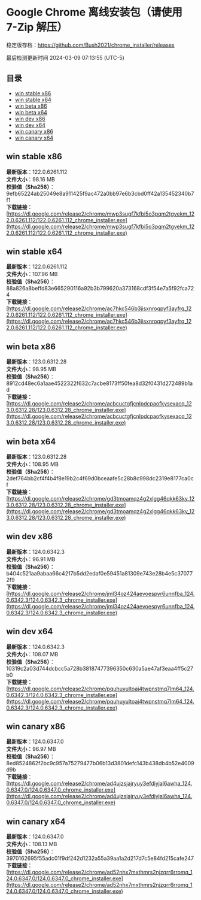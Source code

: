 # Google Chrome 离线安装包（请使用 7-Zip 解压）
稳定版存档：<https://github.com/Bush2021/chrome_installer/releases>

最后检测更新时间
2024-03-09 07:13:55 (UTC-5)


## 目录
* [win stable x86](https://github.com/Bush2021/chrome_installer?tab=readme-ov-file#win-stable-x86)
* [win stable x64](https://github.com/Bush2021/chrome_installer?tab=readme-ov-file#win-stable-x64)
* [win beta x86](https://github.com/Bush2021/chrome_installer?tab=readme-ov-file#win-beta-x86)
* [win beta x64](https://github.com/Bush2021/chrome_installer?tab=readme-ov-file#win-beta-x64)
* [win dev x86](https://github.com/Bush2021/chrome_installer?tab=readme-ov-file#win-dev-x86)
* [win dev x64](https://github.com/Bush2021/chrome_installer?tab=readme-ov-file#win-dev-x64)
* [win canary x86](https://github.com/Bush2021/chrome_installer?tab=readme-ov-file#win-canary-x86)
* [win canary x64](https://github.com/Bush2021/chrome_installer?tab=readme-ov-file#win-canary-x64)

## win stable x86
**最新版本**：122.0.6261.112  
**文件大小**：98.16 MB  
**校验值（Sha256）**：9efb65224ab25049e8a911425f9ac472a0bb97e6b3cbd0ff42a135452340b7f1  
**下载链接**：[https://dl.google.com/release2/chrome/mwp3sugf7kfbi5o3pqm2tgvekm_122.0.6261.112/122.0.6261.112_chrome_installer.exe](https://dl.google.com/release2/chrome/mwp3sugf7kfbi5o3pqm2tgvekm_122.0.6261.112/122.0.6261.112_chrome_installer.exe)  

## win stable x64
**最新版本**：122.0.6261.112  
**文件大小**：107.96 MB  
**校验值（Sha256）**：88a826a8beffd83e665290116a92b3b799620a373168cdf3f54e7a5f92fca724  
**下载链接**：[https://dl.google.com/release2/chrome/ac7hkc546b3jisxnroqpyf3ayfrq_122.0.6261.112/122.0.6261.112_chrome_installer.exe](https://dl.google.com/release2/chrome/ac7hkc546b3jisxnroqpyf3ayfrq_122.0.6261.112/122.0.6261.112_chrome_installer.exe)  

## win beta x86
**最新版本**：123.0.6312.28  
**文件大小**：98.95 MB  
**校验值（Sha256）**：8912cd48ec6a1aae4522322f632c7acbe8173ff50fea8d32f0431d272489b1ad  
**下载链接**：[https://dl.google.com/release2/chrome/acbcuctgfjcnlpdcpaofkysexacq_123.0.6312.28/123.0.6312.28_chrome_installer.exe](https://dl.google.com/release2/chrome/acbcuctgfjcnlpdcpaofkysexacq_123.0.6312.28/123.0.6312.28_chrome_installer.exe)  

## win beta x64
**最新版本**：123.0.6312.28  
**文件大小**：108.95 MB  
**校验值（Sha256）**：2def764bb2cf4f4b4f8e19b2c4f69d0bceaafe5c28b8c998dc2319e8177ca0cf  
**下载链接**：[https://dl.google.com/release2/chrome/gd3tmoamqz4g2xlgg46qkk63ky_123.0.6312.28/123.0.6312.28_chrome_installer.exe](https://dl.google.com/release2/chrome/gd3tmoamqz4g2xlgg46qkk63ky_123.0.6312.28/123.0.6312.28_chrome_installer.exe)  

## win dev x86
**最新版本**：124.0.6342.3  
**文件大小**：96.91 MB  
**校验值（Sha256）**：b404c521aa9abaa66c4217b5dd2edaf0e59451a81309e743e28b4e5c370772f9  
**下载链接**：[https://dl.google.com/release2/chrome/jml34oz424aevoespyr6unnfba_124.0.6342.3/124.0.6342.3_chrome_installer.exe](https://dl.google.com/release2/chrome/jml34oz424aevoespyr6unnfba_124.0.6342.3/124.0.6342.3_chrome_installer.exe)  

## win dev x64
**最新版本**：124.0.6342.3  
**文件大小**：108.07 MB  
**校验值（Sha256）**：10319c2a03d744dcbcc5a728b38187477396350c630a5ae47af3eaa4ff5c27b0  
**下载链接**：[https://dl.google.com/release2/chrome/pquhuyultoaj4twpnstmq7lm64_124.0.6342.3/124.0.6342.3_chrome_installer.exe](https://dl.google.com/release2/chrome/pquhuyultoaj4twpnstmq7lm64_124.0.6342.3/124.0.6342.3_chrome_installer.exe)  

## win canary x86
**最新版本**：124.0.6347.0  
**文件大小**：96.97 MB  
**校验值（Sha256）**：8ed8524862f2bc9c957a75279477b06b13d3801defc143b438db4b52e4009d9b  
**下载链接**：[https://dl.google.com/release2/chrome/ad4ujzsjajryuy3efdiyjal6awha_124.0.6347.0/124.0.6347.0_chrome_installer.exe](https://dl.google.com/release2/chrome/ad4ujzsjajryuy3efdiyjal6awha_124.0.6347.0/124.0.6347.0_chrome_installer.exe)  

## win canary x64
**最新版本**：124.0.6347.0  
**文件大小**：108.13 MB  
**校验值（Sha256）**：3970162695f55adc01f9df242d1232a55a39aa1a2d217d7c5e84fd215cafe247  
**下载链接**：[https://dl.google.com/release2/chrome/ad52nhx7mxthmrs2njzqrr6rromq_124.0.6347.0/124.0.6347.0_chrome_installer.exe](https://dl.google.com/release2/chrome/ad52nhx7mxthmrs2njzqrr6rromq_124.0.6347.0/124.0.6347.0_chrome_installer.exe)  

